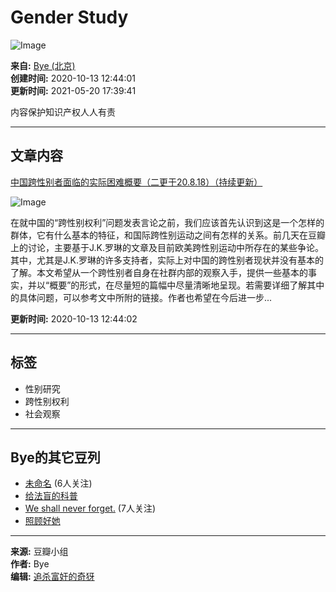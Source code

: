 # Gender Study

![Image](https://img1.doubanio.com/view/elanor_image/raw/public/7R7TU7SP.jpg)

**来自:** [Bye (北京)](https://www.douban.com/people/150102172/)  
**创建时间:** 2020-10-13 12:44:01  
**更新时间:** 2021-05-20 17:39:41  

内容保护知识产权人人有责

---

## 文章内容

[中国跨性别者面临的实际困难概要（二更于20.8.18）（持续更新）](https://www.douban.com/note/770780546/)

![Image](https://img1.doubanio.com/view/note/small/public/p75302100.webp)

在就中国的“跨性别权利”问题发表言论之前，我们应该首先认识到这是一个怎样的群体，它有什么基本的特征，和国际跨性别运动之间有怎样的关系。前几天在豆瓣上的讨论，主要基于J.K.罗琳的文章及目前欧美跨性别运动中所存在的某些争论。其中，尤其是J.K.罗琳的许多支持者，实际上对中国的跨性别者现状并没有基本的了解。本文希望从一个跨性别者自身在社群内部的观察入手，提供一些基本的事实，并以“概要”的形式，在尽量短的篇幅中尽量清晰地呈现。若需要详细了解其中的具体问题，可以参考文中所附的链接。作者也希望在今后进一步...

**更新时间:** 2020-10-13 12:44:02  

---

## 标签

- 性别研究
- 跨性别权利
- 社会观察

---

## Bye的其它豆列

- [未命名](https://www.douban.com/doulist/57933443/)  (6人关注)
- [给法盲的科普](https://www.douban.com/doulist/134235754/)
- [We shall never forget.](https://www.douban.com/doulist/123209593/)  (7人关注)
- [照顾好她](https://www.douban.com/doulist/117111944/)

--- 

**来源:** 豆瓣小组  
**作者:** Bye  
**编辑:** [追杀富奸的奇犽](https://www.douban.com/people/60912696/)